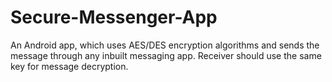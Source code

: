 # Secure-Messenger-App
An Android app, which uses AES/DES encryption algorithms and sends the message through any inbuilt messaging app. Receiver should use the same key for message decryption.
